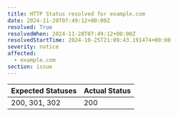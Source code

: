 ```yaml
---
title: HTTP Status resolved for example.com
date: 2024-11-28T07:49:12+00:00Z
resolved: True
resolvedWhen: 2024-11-28T07:49:12+00:00Z
resolvedStartTime: 2024-10-25T21:09:43.191474+00:00
severity: notice
affected:
  - example.com
section: issue
---
```


| Expected Statuses | Actual Status  |
|-------------------|----------------|
| 200, 301, 302 | 200 |
